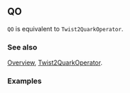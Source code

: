 ## QO

`QO` is equivalent to `Twist2QuarkOperator`.

### See also

[Overview](Extra/FeynCalc.md), [Twist2QuarkOperator](Twist2QuarkOperator.md).

### Examples
